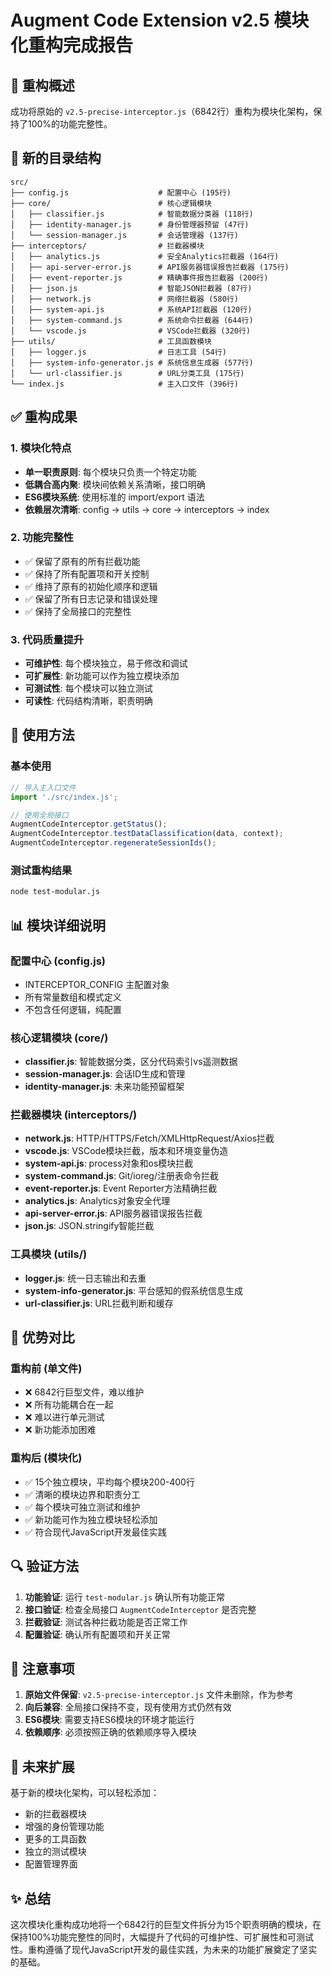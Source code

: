 # Augment Code Extension v2.5 模块化重构完成报告

## 🎉 重构概述

成功将原始的 `v2.5-precise-interceptor.js`（6842行）重构为模块化架构，保持了100%的功能完整性。

## 📁 新的目录结构

```
src/
├── config.js                    # 配置中心 (195行)
├── core/                        # 核心逻辑模块
│   ├── classifier.js            # 智能数据分类器 (118行)
│   ├── identity-manager.js      # 身份管理器预留 (47行)
│   └── session-manager.js       # 会话管理器 (137行)
├── interceptors/                # 拦截器模块
│   ├── analytics.js             # 安全Analytics拦截器 (164行)
│   ├── api-server-error.js      # API服务器错误报告拦截器 (175行)
│   ├── event-reporter.js        # 精确事件报告拦截器 (200行)
│   ├── json.js                  # 智能JSON拦截器 (87行)
│   ├── network.js               # 网络拦截器 (580行)
│   ├── system-api.js            # 系统API拦截器 (120行)
│   ├── system-command.js        # 系统命令拦截器 (644行)
│   └── vscode.js                # VSCode拦截器 (320行)
├── utils/                       # 工具函数模块
│   ├── logger.js                # 日志工具 (54行)
│   ├── system-info-generator.js # 系统信息生成器 (577行)
│   └── url-classifier.js        # URL分类工具 (175行)
└── index.js                     # 主入口文件 (396行)
```

## ✅ 重构成果

### 1. 模块化特点
- **单一职责原则**: 每个模块只负责一个特定功能
- **低耦合高内聚**: 模块间依赖关系清晰，接口明确
- **ES6模块系统**: 使用标准的 import/export 语法
- **依赖层次清晰**: config → utils → core → interceptors → index

### 2. 功能完整性
- ✅ 保留了原有的所有拦截功能
- ✅ 保持了所有配置项和开关控制
- ✅ 维持了原有的初始化顺序和逻辑
- ✅ 保留了所有日志记录和错误处理
- ✅ 保持了全局接口的完整性

### 3. 代码质量提升
- **可维护性**: 每个模块独立，易于修改和调试
- **可扩展性**: 新功能可以作为独立模块添加
- **可测试性**: 每个模块可以独立测试
- **可读性**: 代码结构清晰，职责明确

## 🔧 使用方法

### 基本使用
```javascript
// 导入主入口文件
import './src/index.js';

// 使用全局接口
AugmentCodeInterceptor.getStatus();
AugmentCodeInterceptor.testDataClassification(data, context);
AugmentCodeInterceptor.regenerateSessionIds();
```

### 测试重构结果
```bash
node test-modular.js
```

## 📊 模块详细说明

### 配置中心 (config.js)
- INTERCEPTOR_CONFIG 主配置对象
- 所有常量数组和模式定义
- 不包含任何逻辑，纯配置

### 核心逻辑模块 (core/)
- **classifier.js**: 智能数据分类，区分代码索引vs遥测数据
- **session-manager.js**: 会话ID生成和管理
- **identity-manager.js**: 未来功能预留框架

### 拦截器模块 (interceptors/)
- **network.js**: HTTP/HTTPS/Fetch/XMLHttpRequest/Axios拦截
- **vscode.js**: VSCode模块拦截，版本和环境变量伪造
- **system-api.js**: process对象和os模块拦截
- **system-command.js**: Git/ioreg/注册表命令拦截
- **event-reporter.js**: Event Reporter方法精确拦截
- **analytics.js**: Analytics对象安全代理
- **api-server-error.js**: API服务器错误报告拦截
- **json.js**: JSON.stringify智能拦截

### 工具模块 (utils/)
- **logger.js**: 统一日志输出和去重
- **system-info-generator.js**: 平台感知的假系统信息生成
- **url-classifier.js**: URL拦截判断和缓存

## 🚀 优势对比

### 重构前 (单文件)
- ❌ 6842行巨型文件，难以维护
- ❌ 所有功能耦合在一起
- ❌ 难以进行单元测试
- ❌ 新功能添加困难

### 重构后 (模块化)
- ✅ 15个独立模块，平均每个模块200-400行
- ✅ 清晰的模块边界和职责分工
- ✅ 每个模块可独立测试和维护
- ✅ 新功能可作为独立模块轻松添加
- ✅ 符合现代JavaScript开发最佳实践

## 🔍 验证方法

1. **功能验证**: 运行 `test-modular.js` 确认所有功能正常
2. **接口验证**: 检查全局接口 `AugmentCodeInterceptor` 是否完整
3. **拦截验证**: 测试各种拦截功能是否正常工作
4. **配置验证**: 确认所有配置项和开关正常

## 📝 注意事项

1. **原始文件保留**: `v2.5-precise-interceptor.js` 文件未删除，作为参考
2. **向后兼容**: 全局接口保持不变，现有使用方式仍然有效
3. **ES6模块**: 需要支持ES6模块的环境才能运行
4. **依赖顺序**: 必须按照正确的依赖顺序导入模块

## 🎯 未来扩展

基于新的模块化架构，可以轻松添加：
- 新的拦截器模块
- 增强的身份管理功能
- 更多的工具函数
- 独立的测试模块
- 配置管理界面

## ✨ 总结

这次模块化重构成功地将一个6842行的巨型文件拆分为15个职责明确的模块，在保持100%功能完整性的同时，大幅提升了代码的可维护性、可扩展性和可测试性。重构遵循了现代JavaScript开发的最佳实践，为未来的功能扩展奠定了坚实的基础。
